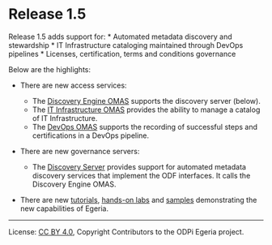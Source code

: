<!-- SPDX-License-Identifier: CC-BY-4.0 -->
<!-- Copyright Contributors to the ODPi Egeria project. -->

# Release 1.5

Release 1.5 adds support for:
    * Automated metadata discovery and stewardship
    * IT Infrastructure cataloging maintained through DevOps pipelines
    * Licenses, certification, terms and conditions governance

Below are the highlights:

* There are new access services:
   * The [Discovery Engine OMAS](../open-metadata-implementation/access-services/discovery-engine) supports the discovery server (below).
   * The [IT Infrastructure OMAS](../open-metadata-implementation/access-services/it-infrastructure) provides the ability to manage a catalog of IT Infrastructure.
   * The [DevOps OMAS](../open-metadata-implementation/access-services/dev-ops) supports the recording of successful steps and certifications in a DevOps pipeline.
   
* There are new governance servers:
   * The [Discovery Server](../open-metadata-implementation/governance-servers/discovery-engine-services) provides support for automated metadata discovery services that implement the ODF interfaces.
     It calls the Discovery Engine OMAS.
     
* There are new [tutorials](../open-metadata-resources/open-metadata-tutorials),
  [hands-on labs](../open-metadata-resources/open-metadata-labs) and
  [samples](../open-metadata-resources/open-metadata-samples) demonstrating
  the new capabilities of Egeria. 
  
  
----
License: [CC BY 4.0](https://creativecommons.org/licenses/by/4.0/),
Copyright Contributors to the ODPi Egeria project.